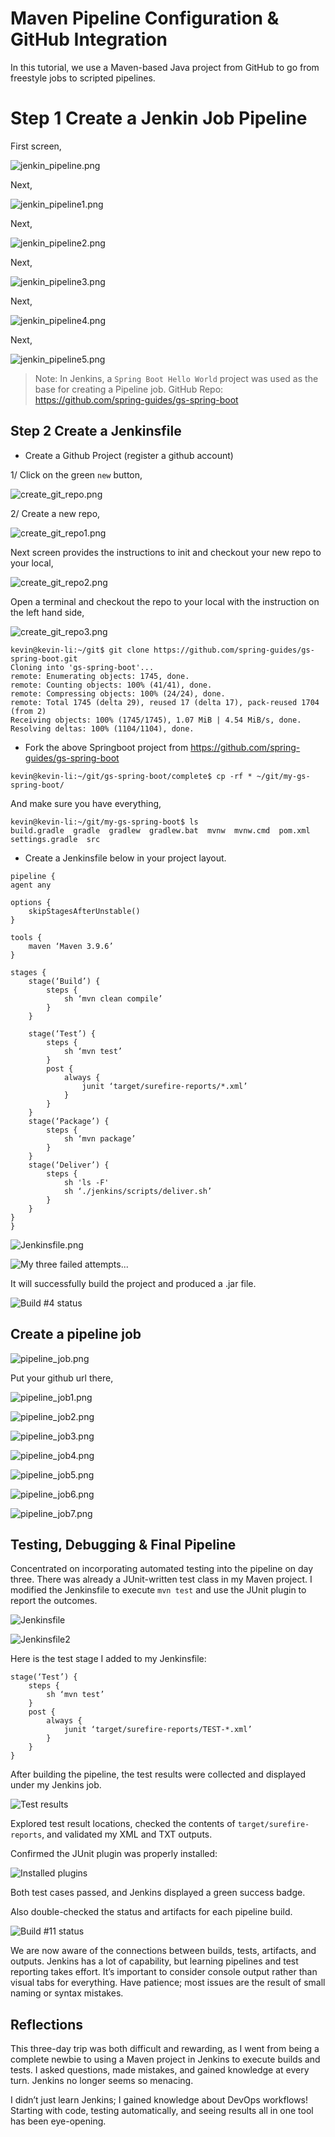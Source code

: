 # Maven Pipeline Configuration & GitHub Integration

In this tutorial, we use a Maven-based Java project from GitHub to go from freestyle jobs to scripted pipelines.

# Step 1 Create a Jenkin Job Pipeline

First screen,

![jenkin_pipeline.png](../../../../images/dev_ops/jenkin/jenkin_pipeline.png)

Next,

![jenkin_pipeline1.png](../../../../images/dev_ops/jenkin/jenkin_pipeline1.png)

Next,

![jenkin_pipeline2.png](../../../../images/dev_ops/jenkin/jenkin_pipeline2.png)

Next,

![jenkin_pipeline3.png](../../../../images/dev_ops/jenkin/jenkin_pipeline3.png)

Next,

![jenkin_pipeline4.png](../../../../images/dev_ops/jenkin/jenkin_pipeline4.png)

Next,

![jenkin_pipeline5.png](../../../../images/dev_ops/jenkin/jenkin_pipeline5.png)

>Note: In Jenkins, a `Spring Boot Hello World` project was used as the base for creating a Pipeline job.
>GitHub Repo: <https://github.com/spring-guides/gs-spring-boot>

## Step 2 Create a Jenkinsfile

* Create a Github Project (register a github account)

1/ Click on the green `new` button,

![create_git_repo.png](../../../../images/dev_ops/jenkin/create_git_repo.png)

2/ Create a new repo,

![create_git_repo1.png](../../../../images/dev_ops/jenkin/create_git_repo1.png)

Next screen provides the instructions to init and checkout your new repo to your local,

![create_git_repo2.png](../../../../images/dev_ops/jenkin/create_git_repo2.png)

Open a terminal and checkout the repo to your local with the instruction on the left hand side,

![create_git_repo3.png](../../../../images/dev_ops/jenkin/create_git_repo3.png)

```commandline
kevin@kevin-li:~/git$ git clone https://github.com/spring-guides/gs-spring-boot.git
Cloning into 'gs-spring-boot'...
remote: Enumerating objects: 1745, done.
remote: Counting objects: 100% (41/41), done.
remote: Compressing objects: 100% (24/24), done.
remote: Total 1745 (delta 29), reused 17 (delta 17), pack-reused 1704 (from 2)
Receiving objects: 100% (1745/1745), 1.07 MiB | 4.54 MiB/s, done.
Resolving deltas: 100% (1104/1104), done.
```

* Fork the above Springboot project from https://github.com/spring-guides/gs-spring-boot

`kevin@kevin-li:~/git/gs-spring-boot/complete$ cp -rf * ~/git/my-gs-spring-boot/`

And make sure you have everything,

```commandline
kevin@kevin-li:~/git/my-gs-spring-boot$ ls
build.gradle  gradle  gradlew  gradlew.bat  mvnw  mvnw.cmd  pom.xml  settings.gradle  src
```

* Create a Jenkinsfile below in your project layout.

```
pipeline {
agent any

options {
    skipStagesAfterUnstable()
}

tools {
    maven ‘Maven 3.9.6’
}

stages {
    stage(‘Build’) {
        steps {
            sh ‘mvn clean compile’
        }
    }

    stage(‘Test’) {
        steps {
            sh ‘mvn test’
        }
        post {
            always {
                junit ‘target/surefire-reports/*.xml’
            }
        }
    }
    stage(‘Package’) {
        steps {
            sh ‘mvn package’
        }
    }
    stage(‘Deliver’) {
        steps {
            sh 'ls -F'
            sh ‘./jenkins/scripts/deliver.sh’
        }
    }
}
}
```

![Jenkinsfile.png](../../../../images/dev_ops/jenkin/Jenkinsfile.png)

![My three failed attempts...](https://miro.medium.com/v2/resize:fit:786/format:webp/1*h2sBSI_hZms6VdAukapTfg.png)

It will successfully build the project and produced a .jar file.

![Build #4 status](https://miro.medium.com/v2/resize:fit:1100/format:webp/1*enVxCjmZfr0agSH0YqS5-g.png)

## Create a pipeline job

![pipeline_job.png](../../../../images/dev_ops/jenkin/pipeline_job.png)

Put your github url there,

![pipeline_job1.png](../../../../images/dev_ops/jenkin/pipeline_job1.png)

![pipeline_job2.png](../../../../images/dev_ops/jenkin/pipeline_job2.png)

![pipeline_job3.png](../../../../images/dev_ops/jenkin/pipeline_job3.png)

![pipeline_job4.png](../../../../images/dev_ops/jenkin/pipeline_job4.png)

![pipeline_job5.png](../../../../images/dev_ops/jenkin/pipeline_job5.png)

![pipeline_job6.png](../../../../images/dev_ops/jenkin/pipeline_job6.png)

![pipeline_job7.png](../../../../images/dev_ops/jenkin/pipeline_job7.png)

## Testing, Debugging & Final Pipeline

Concentrated on incorporating automated testing into the pipeline on day three. There was already a JUnit-written test class in my Maven project. I modified the Jenkinsfile to execute `mvn test` and use the JUnit plugin to report the outcomes.

![Jenkinsfile](https://miro.medium.com/v2/resize:fit:1100/format:webp/1*WA-EZCYSJfyeN0YDNFNcpg.png)

![Jenkinsfile2](https://miro.medium.com/v2/resize:fit:1100/format:webp/1*q7PnUlyYrLEPGRtGvXR91g.png)

Here is the test stage I added to my Jenkinsfile:

```commandline
stage(‘Test’) {
    steps {
        sh ‘mvn test’
    }
    post {
        always {
            junit ‘target/surefire-reports/TEST-*.xml’
        }
    }
}
```

After building the pipeline, the test results were collected and displayed under my Jenkins job.

![Test results](https://miro.medium.com/v2/resize:fit:1100/format:webp/0*qUZ4fNd2kH_puksI)

Explored test result locations, checked the contents of `target/surefire-reports`, and validated my XML and TXT outputs.

Confirmed the JUnit plugin was properly installed:

![Installed plugins](https://miro.medium.com/v2/resize:fit:1100/format:webp/0*jMIwJDM5GkxZlhQ1)

Both test cases passed, and Jenkins displayed a green success badge.

Also double-checked the status and artifacts for each pipeline build.

![Build #11 status](https://miro.medium.com/v2/resize:fit:1100/format:webp/0*nqzS9s1xpn7KuQGu)

We are now aware of the connections between builds, tests, artifacts, and outputs. Jenkins has a lot of capability, but learning pipelines and test reporting takes effort. It’s important to consider console output rather than visual tabs for everything. Have patience; most issues are the result of small naming or syntax mistakes.

## Reflections

This three-day trip was both difficult and rewarding, as I went from being a complete newbie to using a Maven project in Jenkins to execute builds and tests.
I asked questions, made mistakes, and gained knowledge at every turn. Jenkins no longer seems so menacing.

I didn’t just learn Jenkins; I gained knowledge about DevOps workflows! Starting with code, testing automatically, and seeing results all in one tool has been eye-opening.